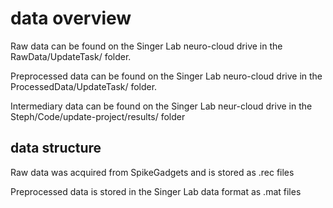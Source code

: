 # data overview

Raw data can be found on the Singer Lab neuro-cloud drive in the RawData/UpdateTask/ folder.

Preprocessed data can be found on the Singer Lab neuro-cloud drive in the ProcessedData/UpdateTask/ folder.

Intermediary data can be found on the Singer Lab neur-cloud drive in the Steph/Code/update-project/results/ folder

## data structure

Raw data was acquired from SpikeGadgets and is stored as .rec files

Preprocessed data is stored in the Singer Lab data format as .mat files
